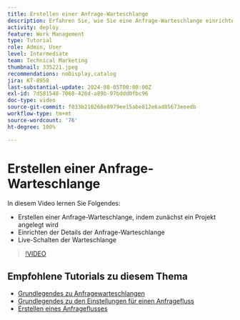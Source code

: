 ```yaml
---
title: Erstellen einer Anfrage-Warteschlange
description: Erfahren Sie, wie Sie eine Anfrage-Warteschlange einrichten und Details zur Warteschlange festlegen. Befolgen Sie diese Schritte, um Ihre Organisation bei der Verwaltung der Arbeitsaufnahme zu unterstützen.
activity: deploy
feature: Work Management
type: Tutorial
role: Admin, User
level: Intermediate
team: Technical Marketing
thumbnail: 335221.jpeg
recommendations: noDisplay,catalog
jira: KT-8958
last-substantial-update: 2024-08-05T00:00:00Z
exl-id: 7d581548-7060-426d-a89b-97bddd0fbc96
doc-type: video
source-git-commit: f033b210268e8979ee15abe812e6ad85673eeedb
workflow-type: tm+mt
source-wordcount: '76'
ht-degree: 100%

---
```


# Erstellen einer Anfrage-Warteschlange

In diesem Video lernen Sie Folgendes:

* Erstellen einer Anfrage-Warteschlange, indem zunächst ein Projekt angelegt wird
* Einrichten der Details der Anfrage-Warteschlange
* Live-Schalten der Warteschlange

>[!VIDEO](https://video.tv.adobe.com/v/335221/?quality=12&learn=on)

## Empfohlene Tutorials zu diesem Thema

* [Grundlegendes zu Anfragewarteschlangen](/help/manage-work/request-queues/understand-request-queues.md)
* [Grundlegendes zu den Einstellungen für einen Anfragefluss](/help/manage-work/request-queues/understand-settings-for-a-flow-request.md)
* [Erstellen eines Anfrageflusses](/help/manage-work/request-queues/create-a-request-flow.md)

